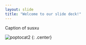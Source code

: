 ```yaml
---
layout: slide
title: "Welcome to our slide deck!"
---
```


Caption of susxu

![poptocat2](https://octodex.github.com/images/poptocat_v2.png)
{: .center}
